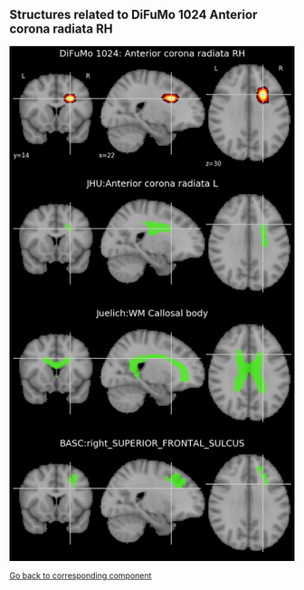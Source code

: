 


## Structures related to DiFuMo 1024 Anterior corona radiata RH

![371](371.jpg "Structures related to DiFuMo 1024 Anterior corona radiata RH")

[Go back to corresponding component](https://parietal-inria.github.io/DiFuMo/1024/html/371.html)